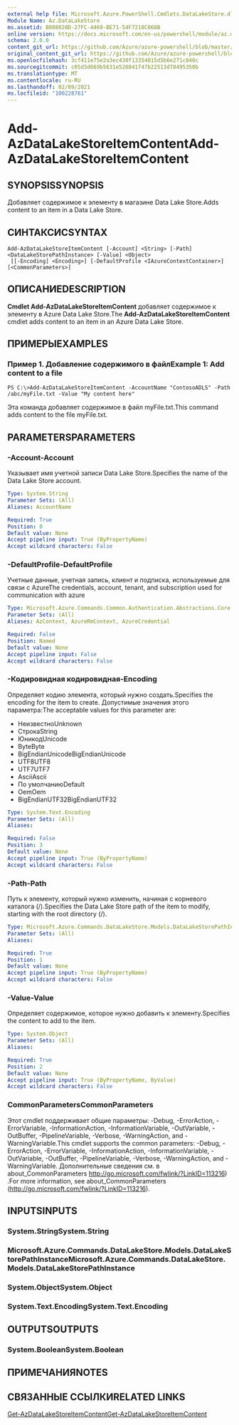 ```yaml
---
external help file: Microsoft.Azure.PowerShell.Cmdlets.DataLakeStore.dll-Help.xml
Module Name: Az.DataLakeStore
ms.assetid: B008028D-27FC-4469-BE71-54F7218C068B
online version: https://docs.microsoft.com/en-us/powershell/module/az.datalakestore/add-azdatalakestoreitemcontent
schema: 2.0.0
content_git_url: https://github.com/Azure/azure-powershell/blob/master/src/DataLakeStore/DataLakeStore/help/Add-AzDataLakeStoreItemContent.md
original_content_git_url: https://github.com/Azure/azure-powershell/blob/master/src/DataLakeStore/DataLakeStore/help/Add-AzDataLakeStoreItemContent.md
ms.openlocfilehash: 3cf411e75e2a3ec430f13354015d5b6e271c840c
ms.sourcegitcommit: c05d3d669b5631e526841f47b22513d78495350b
ms.translationtype: MT
ms.contentlocale: ru-RU
ms.lasthandoff: 02/09/2021
ms.locfileid: "100228761"
---
```

# <span data-ttu-id="96c2f-101">Add-AzDataLakeStoreItemContent</span><span class="sxs-lookup"><span data-stu-id="96c2f-101">Add-AzDataLakeStoreItemContent</span></span>

## <span data-ttu-id="96c2f-102">SYNOPSIS</span><span class="sxs-lookup"><span data-stu-id="96c2f-102">SYNOPSIS</span></span>
<span data-ttu-id="96c2f-103">Добавляет содержимое к элементу в магазине Data Lake Store.</span><span class="sxs-lookup"><span data-stu-id="96c2f-103">Adds content to an item in a Data Lake Store.</span></span>

## <span data-ttu-id="96c2f-104">СИНТАКСИС</span><span class="sxs-lookup"><span data-stu-id="96c2f-104">SYNTAX</span></span>

```
Add-AzDataLakeStoreItemContent [-Account] <String> [-Path] <DataLakeStorePathInstance> [-Value] <Object>
 [[-Encoding] <Encoding>] [-DefaultProfile <IAzureContextContainer>] [<CommonParameters>]
```

## <span data-ttu-id="96c2f-105">ОПИСАНИЕ</span><span class="sxs-lookup"><span data-stu-id="96c2f-105">DESCRIPTION</span></span>
<span data-ttu-id="96c2f-106">**Cmdlet Add-AzDataLakeStoreItemContent** добавляет содержимое к элементу в Azure Data Lake Store.</span><span class="sxs-lookup"><span data-stu-id="96c2f-106">The **Add-AzDataLakeStoreItemContent** cmdlet adds content to an item in an Azure Data Lake Store.</span></span>

## <span data-ttu-id="96c2f-107">ПРИМЕРЫ</span><span class="sxs-lookup"><span data-stu-id="96c2f-107">EXAMPLES</span></span>

### <span data-ttu-id="96c2f-108">Пример 1. Добавление содержимого в файл</span><span class="sxs-lookup"><span data-stu-id="96c2f-108">Example 1: Add content to a file</span></span>
```
PS C:\>Add-AzDataLakeStoreItemContent -AccountName "ContosoADLS" -Path /abc/myFile.txt -Value "My content here"
```

<span data-ttu-id="96c2f-109">Эта команда добавляет содержимое в файл myFile.txt.</span><span class="sxs-lookup"><span data-stu-id="96c2f-109">This command adds content to the file myFile.txt.</span></span>

## <span data-ttu-id="96c2f-110">PARAMETERS</span><span class="sxs-lookup"><span data-stu-id="96c2f-110">PARAMETERS</span></span>

### <span data-ttu-id="96c2f-111">-Account</span><span class="sxs-lookup"><span data-stu-id="96c2f-111">-Account</span></span>
<span data-ttu-id="96c2f-112">Указывает имя учетной записи Data Lake Store.</span><span class="sxs-lookup"><span data-stu-id="96c2f-112">Specifies the name of the Data Lake Store account.</span></span>

```yaml
Type: System.String
Parameter Sets: (All)
Aliases: AccountName

Required: True
Position: 0
Default value: None
Accept pipeline input: True (ByPropertyName)
Accept wildcard characters: False
```

### <span data-ttu-id="96c2f-113">-DefaultProfile</span><span class="sxs-lookup"><span data-stu-id="96c2f-113">-DefaultProfile</span></span>
<span data-ttu-id="96c2f-114">Учетные данные, учетная запись, клиент и подписка, используемые для связи с Azure</span><span class="sxs-lookup"><span data-stu-id="96c2f-114">The credentials, account, tenant, and subscription used for communication with azure</span></span>

```yaml
Type: Microsoft.Azure.Commands.Common.Authentication.Abstractions.Core.IAzureContextContainer
Parameter Sets: (All)
Aliases: AzContext, AzureRmContext, AzureCredential

Required: False
Position: Named
Default value: None
Accept pipeline input: False
Accept wildcard characters: False
```

### <span data-ttu-id="96c2f-115">-Кодировидная кодировидная</span><span class="sxs-lookup"><span data-stu-id="96c2f-115">-Encoding</span></span>
<span data-ttu-id="96c2f-116">Определяет кодию элемента, который нужно создать.</span><span class="sxs-lookup"><span data-stu-id="96c2f-116">Specifies the encoding for the item to create.</span></span>
<span data-ttu-id="96c2f-117">Допустимые значения этого параметра:</span><span class="sxs-lookup"><span data-stu-id="96c2f-117">The acceptable values for this parameter are:</span></span>
- <span data-ttu-id="96c2f-118">Неизвестно</span><span class="sxs-lookup"><span data-stu-id="96c2f-118">Unknown</span></span>
- <span data-ttu-id="96c2f-119">Строка</span><span class="sxs-lookup"><span data-stu-id="96c2f-119">String</span></span>
- <span data-ttu-id="96c2f-120">Юникод</span><span class="sxs-lookup"><span data-stu-id="96c2f-120">Unicode</span></span>
- <span data-ttu-id="96c2f-121">Byte</span><span class="sxs-lookup"><span data-stu-id="96c2f-121">Byte</span></span>
- <span data-ttu-id="96c2f-122">BigEndianUnicode</span><span class="sxs-lookup"><span data-stu-id="96c2f-122">BigEndianUnicode</span></span>
- <span data-ttu-id="96c2f-123">UTF8</span><span class="sxs-lookup"><span data-stu-id="96c2f-123">UTF8</span></span>
- <span data-ttu-id="96c2f-124">UTF7</span><span class="sxs-lookup"><span data-stu-id="96c2f-124">UTF7</span></span>
- <span data-ttu-id="96c2f-125">Ascii</span><span class="sxs-lookup"><span data-stu-id="96c2f-125">Ascii</span></span>
- <span data-ttu-id="96c2f-126">По умолчанию</span><span class="sxs-lookup"><span data-stu-id="96c2f-126">Default</span></span>
- <span data-ttu-id="96c2f-127">Oem</span><span class="sxs-lookup"><span data-stu-id="96c2f-127">Oem</span></span>
- <span data-ttu-id="96c2f-128">BigEndianUTF32</span><span class="sxs-lookup"><span data-stu-id="96c2f-128">BigEndianUTF32</span></span>

```yaml
Type: System.Text.Encoding
Parameter Sets: (All)
Aliases:

Required: False
Position: 3
Default value: None
Accept pipeline input: True (ByPropertyName)
Accept wildcard characters: False
```

### <span data-ttu-id="96c2f-129">-Path</span><span class="sxs-lookup"><span data-stu-id="96c2f-129">-Path</span></span>
<span data-ttu-id="96c2f-130">Путь к элементу, который нужно изменить, начиная с корневого каталога (/).</span><span class="sxs-lookup"><span data-stu-id="96c2f-130">Specifies the Data Lake Store path of the item to modify, starting with the root directory (/).</span></span>

```yaml
Type: Microsoft.Azure.Commands.DataLakeStore.Models.DataLakeStorePathInstance
Parameter Sets: (All)
Aliases:

Required: True
Position: 1
Default value: None
Accept pipeline input: True (ByPropertyName)
Accept wildcard characters: False
```

### <span data-ttu-id="96c2f-131">-Value</span><span class="sxs-lookup"><span data-stu-id="96c2f-131">-Value</span></span>
<span data-ttu-id="96c2f-132">Определяет содержимое, которое нужно добавить к элементу.</span><span class="sxs-lookup"><span data-stu-id="96c2f-132">Specifies the content to add to the item.</span></span>

```yaml
Type: System.Object
Parameter Sets: (All)
Aliases:

Required: True
Position: 2
Default value: None
Accept pipeline input: True (ByPropertyName, ByValue)
Accept wildcard characters: False
```

### <span data-ttu-id="96c2f-133">CommonParameters</span><span class="sxs-lookup"><span data-stu-id="96c2f-133">CommonParameters</span></span>
<span data-ttu-id="96c2f-134">Этот cmdlet поддерживает общие параметры: -Debug, -ErrorAction, -ErrorVariable, -InformationAction, -InformationVariable, -OutVariable, -OutBuffer, -PipelineVariable, -Verbose, -WarningAction, and -WarningVariable.</span><span class="sxs-lookup"><span data-stu-id="96c2f-134">This cmdlet supports the common parameters: -Debug, -ErrorAction, -ErrorVariable, -InformationAction, -InformationVariable, -OutVariable, -OutBuffer, -PipelineVariable, -Verbose, -WarningAction, and -WarningVariable.</span></span> <span data-ttu-id="96c2f-135">Дополнительные сведения см. в about_CommonParameters http://go.microsoft.com/fwlink/?LinkID=113216) .</span><span class="sxs-lookup"><span data-stu-id="96c2f-135">For more information, see about_CommonParameters (http://go.microsoft.com/fwlink/?LinkID=113216).</span></span>

## <span data-ttu-id="96c2f-136">INPUTS</span><span class="sxs-lookup"><span data-stu-id="96c2f-136">INPUTS</span></span>

### <span data-ttu-id="96c2f-137">System.String</span><span class="sxs-lookup"><span data-stu-id="96c2f-137">System.String</span></span>

### <span data-ttu-id="96c2f-138">Microsoft.Azure.Commands.DataLakeStore.Models.DataLakeStorePathInstance</span><span class="sxs-lookup"><span data-stu-id="96c2f-138">Microsoft.Azure.Commands.DataLakeStore.Models.DataLakeStorePathInstance</span></span>

### <span data-ttu-id="96c2f-139">System.Object</span><span class="sxs-lookup"><span data-stu-id="96c2f-139">System.Object</span></span>

### <span data-ttu-id="96c2f-140">System.Text.Encoding</span><span class="sxs-lookup"><span data-stu-id="96c2f-140">System.Text.Encoding</span></span>

## <span data-ttu-id="96c2f-141">OUTPUTS</span><span class="sxs-lookup"><span data-stu-id="96c2f-141">OUTPUTS</span></span>

### <span data-ttu-id="96c2f-142">System.Boolean</span><span class="sxs-lookup"><span data-stu-id="96c2f-142">System.Boolean</span></span>

## <span data-ttu-id="96c2f-143">ПРИМЕЧАНИЯ</span><span class="sxs-lookup"><span data-stu-id="96c2f-143">NOTES</span></span>

## <span data-ttu-id="96c2f-144">СВЯЗАННЫЕ ССЫЛКИ</span><span class="sxs-lookup"><span data-stu-id="96c2f-144">RELATED LINKS</span></span>

[<span data-ttu-id="96c2f-145">Get-AzDataLakeStoreItemContent</span><span class="sxs-lookup"><span data-stu-id="96c2f-145">Get-AzDataLakeStoreItemContent</span></span>](./Get-AzDataLakeStoreItemContent.md)


